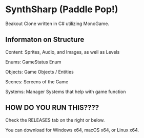 # SynthSharp (Paddle Pop!)

Beakout Clone written in C# utilizing MonoGame.

## Informaton on Structure

Content: Sprites, Audio, and Images, as well as Levels

Enums: GameStatus Enum

Objects: Game Objects / Entities

Scenes: Screens of the Game

Systems: Manager Systems that help with game function

## HOW DO YOU RUN THIS????

Check the RELEASES tab on the right or below.

You can download for Windows x64, macOS x64, or Linux x64.
